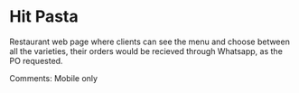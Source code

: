 
# Hit Pasta

Restaurant web page where clients can see the menu and choose between all the varieties, their orders would be recieved through Whatsapp, as the PO requested.

Comments: Mobile only 

